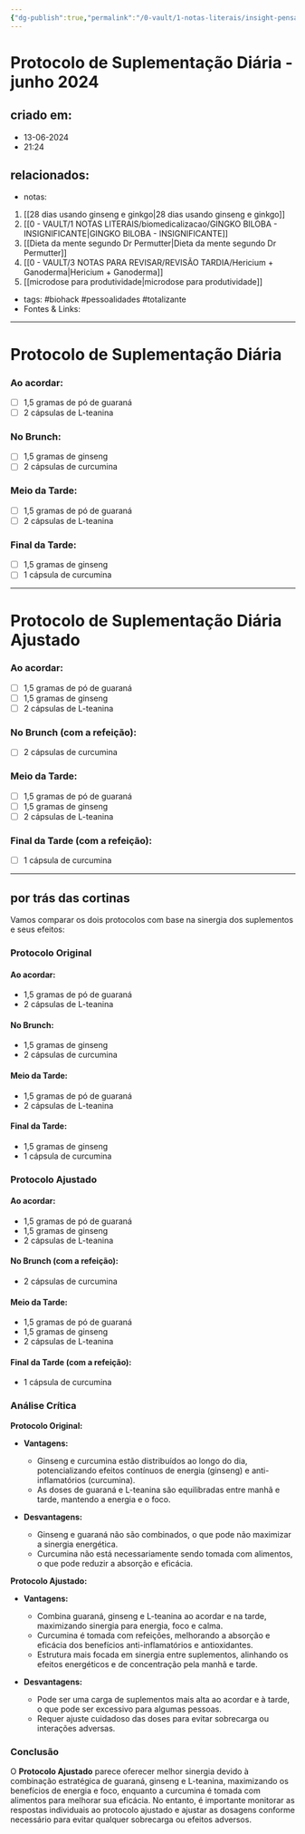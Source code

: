 ```yaml
---
{"dg-publish":true,"permalink":"/0-vault/1-notas-literais/insight-pensamento-e-meditacao/protocolo-de-suplementacao-diaria-junho-2024/","tags":["biohack","pessoalidades","totalizante"],"dgHomeLink":true,"dgShowLocalGraph":true,"dgShowFileTree":true,"dgEnableSearch":true,"noteIcon":""}
---
```


# Protocolo de Suplementação Diária - junho 2024

## criado em: 
- 13-06-2024
- 21:24
## relacionados:
- notas:
1. [[28 dias usando ginseng e ginkgo\|28 dias usando ginseng e ginkgo]]
2. [[0 - VAULT/1 NOTAS LITERAIS/biomedicalizacao/GINGKO BILOBA - INSIGNIFICANTE\|GINGKO BILOBA - INSIGNIFICANTE]]
3. [[Dieta da mente segundo Dr Permutter\|Dieta da mente segundo Dr Permutter]]
4. [[0 - VAULT/3 NOTAS PARA REVISAR/REVISÃO TARDIA/Hericium + Ganoderma\|Hericium + Ganoderma]]
5. [[microdose para produtividade\|microdose para produtividade]]
- tags: #biohack #pessoalidades #totalizante
- Fontes & Links: 
---
# Protocolo de Suplementação Diária

### Ao acordar:
- [ ] 1,5 gramas de pó de guaraná
- [ ] 2 cápsulas de L-teanina

### No Brunch:
- [ ] 1,5 gramas de ginseng
- [ ] 2 cápsulas de curcumina

### Meio da Tarde:
- [ ] 1,5 gramas de pó de guaraná
- [ ] 2 cápsulas de L-teanina

### Final da Tarde:
- [ ] 1,5 gramas de ginseng
- [ ] 1 cápsula de curcumina

---

# Protocolo de Suplementação Diária Ajustado

### Ao acordar:
- [ ] 1,5 gramas de pó de guaraná
- [ ] 1,5 gramas de ginseng
- [ ] 2 cápsulas de L-teanina

### No Brunch (com a refeição):
- [ ] 2 cápsulas de curcumina

### Meio da Tarde:
- [ ] 1,5 gramas de pó de guaraná
- [ ] 1,5 gramas de ginseng
- [ ] 2 cápsulas de L-teanina

### Final da Tarde (com a refeição):
- [ ] 1 cápsula de curcumina


---

## por trás das cortinas

Vamos comparar os dois protocolos com base na sinergia dos suplementos e seus efeitos:

### Protocolo Original
#### Ao acordar:
- 1,5 gramas de pó de guaraná
- 2 cápsulas de L-teanina

#### No Brunch:
- 1,5 gramas de ginseng
- 2 cápsulas de curcumina

#### Meio da Tarde:
- 1,5 gramas de pó de guaraná
- 2 cápsulas de L-teanina

#### Final da Tarde:
- 1,5 gramas de ginseng
- 1 cápsula de curcumina

### Protocolo Ajustado
#### Ao acordar:
- 1,5 gramas de pó de guaraná
- 1,5 gramas de ginseng
- 2 cápsulas de L-teanina

#### No Brunch (com a refeição):
- 2 cápsulas de curcumina

#### Meio da Tarde:
- 1,5 gramas de pó de guaraná
- 1,5 gramas de ginseng
- 2 cápsulas de L-teanina

#### Final da Tarde (com a refeição):
- 1 cápsula de curcumina

### Análise Crítica

**Protocolo Original:**
- **Vantagens:**
  - Ginseng e curcumina estão distribuídos ao longo do dia, potencializando efeitos contínuos de energia (ginseng) e anti-inflamatórios (curcumina).
  - As doses de guaraná e L-teanina são equilibradas entre manhã e tarde, mantendo a energia e o foco.

- **Desvantagens:**
  - Ginseng e guaraná não são combinados, o que pode não maximizar a sinergia energética.
  - Curcumina não está necessariamente sendo tomada com alimentos, o que pode reduzir a absorção e eficácia.

**Protocolo Ajustado:**
- **Vantagens:**
  - Combina guaraná, ginseng e L-teanina ao acordar e na tarde, maximizando sinergia para energia, foco e calma.
  - Curcumina é tomada com refeições, melhorando a absorção e eficácia dos benefícios anti-inflamatórios e antioxidantes.
  - Estrutura mais focada em sinergia entre suplementos, alinhando os efeitos energéticos e de concentração pela manhã e tarde.

- **Desvantagens:**
  - Pode ser uma carga de suplementos mais alta ao acordar e à tarde, o que pode ser excessivo para algumas pessoas.
  - Requer ajuste cuidadoso das doses para evitar sobrecarga ou interações adversas.

### Conclusão
O **Protocolo Ajustado** parece oferecer melhor sinergia devido à combinação estratégica de guaraná, ginseng e L-teanina, maximizando os benefícios de energia e foco, enquanto a curcumina é tomada com alimentos para melhorar sua eficácia. No entanto, é importante monitorar as respostas individuais ao protocolo ajustado e ajustar as dosagens conforme necessário para evitar qualquer sobrecarga ou efeitos adversos. 